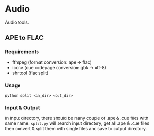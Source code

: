 Audio
=====

Audio tools.

## APE to FLAC

### Requirements
* ffmpeg (format conversion: ape -> flac)
* iconv (cue codepage conversion: gbk -> utf-8)
* shntool (flac split)

### Usage
```
python split <in_dir> <out_dir>
```

### Input & Output
In input directory, there should be many couple of .ape & .cue files with same name. `split.py` will search input directory, get all .ape & .cue files then convert & split them with single files and save to output directory.
